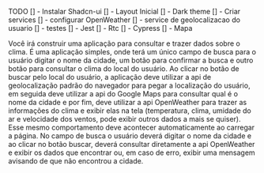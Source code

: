 TODO
    [] - Instalar Shadcn-ui
    [] - Layout Inicial
        [] - Dark theme
    [] - Criar services
        [] - configurar OpenWeather
        [] - service de geolocalizacao do usuario
    [] - testes
        [] - Jest
        [] - Rtc
        [] - Cypress
    [] - Mapa
    

Você irá construir uma aplicação para consultar e trazer dados sobre o clima. É uma aplicação simples, onde terá um único campo de busca para o usuário digitar o nome da cidade, um botão para confirmar a busca e outro botão para consultar o clima do local do usuário.
Ao clicar no botão de buscar pelo local do usuário, a aplicação deve utilizar a api de geolocalização padrão do navegador para pegar a localização do usuário, em seguida deve utilizar a api do Google Maps para consultar qual é o nome da cidade e por fim, deve utilizar a api OpenWeather para trazer as informações do clima e exibir elas na tela (temperatura, clima, umidade do ar e velocidade dos ventos, pode exibir outros dados a mais se quiser). Esse mesmo comportamento deve acontecer automaticamente ao carregar a página.
No campo de busca o usuário deverá digitar o nome da cidade e ao clicar no botão buscar, deverá consultar diretamente a api OpenWeather e exibir os dados que
encontrar ou, em caso de erro, exibir uma mensagem avisando de que não encontrou a cidade.